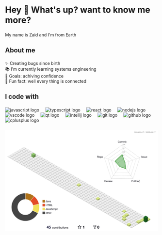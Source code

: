 <h1 align="left">Hey 👋 What's up? want to know me more?</h1>

###

<p align="left">My name is Zaid and I'm from Earth</p>

###

<h2 align="left">About me</h2>

###

<p align="left">✨ Creating bugs since birth<br>📚 I'm currently learning systems engineering<br>🎯 Goals: achiving confidence<br>🎲 Fun fact: well every thing is connected</p>

###

<h2 align="left">I code with</h2>

###

<div align="left">
  <img src="https://cdn.jsdelivr.net/gh/devicons/devicon/icons/javascript/javascript-original.svg" height="40" alt="javascript logo"  />
  <img width="12" />
  <img src="https://cdn.jsdelivr.net/gh/devicons/devicon/icons/typescript/typescript-original.svg" height="40" alt="typescript logo"  />
  <img width="12" />
  <img src="https://cdn.jsdelivr.net/gh/devicons/devicon/icons/react/react-original.svg" height="40" alt="react logo"  />
  <img width="12" />
  <img src="https://cdn.jsdelivr.net/gh/devicons/devicon/icons/nodejs/nodejs-original.svg" height="40" alt="nodejs logo"  />
  <img width="12" />
  <img src="https://cdn.jsdelivr.net/gh/devicons/devicon/icons/vscode/vscode-original.svg" height="40" alt="vscode logo"  />
  <img width="12" />
  <img src="https://cdn.jsdelivr.net/gh/devicons/devicon/icons/qt/qt-original.svg" height="40" alt="qt logo"  />
  <img width="12" />
  <img src="https://cdn.jsdelivr.net/gh/devicons/devicon/icons/intellij/intellij-original.svg" height="40" alt="intellij logo"  />
  <img width="12" />
  <img src="https://cdn.jsdelivr.net/gh/devicons/devicon/icons/git/git-original.svg" height="40" alt="git logo"  />
  <img width="12" />
  <img src="https://cdn.jsdelivr.net/gh/devicons/devicon/icons/github/github-original.svg" height="40" alt="github logo"  />
  <img width="12" />
  <img src="https://cdn.jsdelivr.net/gh/devicons/devicon/icons/cplusplus/cplusplus-original.svg" height="40" alt="cplusplus logo"  />
</div>

###

<p align="center" >
	<picture>
	  <source media="(prefers-color-scheme: dark)"  srcset="https://raw.githubusercontent.com/Z4ID-Reaper/Z4ID-Reaper/output-3d-contrib/night.svg" />
	  <source media="(prefers-color-scheme: light)" srcset="https://raw.githubusercontent.com/Z4ID-Reaper/Z4ID-Reaper/output-3d-contrib/day.svg" />
	  <img alt="github profile contributions chart"    src="https://raw.githubusercontent.com/Z4ID-Reaper/Z4ID-Reaper/output-3d-contrib/day.svg" />
	</picture>
</p>

###
